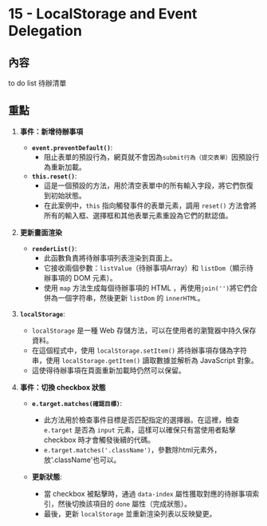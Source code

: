 # 15 - LocalStorage and Event Delegation

## 內容
to do list 待辦清單

## 重點

1. **事件：新增待辦事項**
   - **`event.preventDefault()`**:
     - 阻止表單的預設行為，網頁就不會因為`submit行為（提交表單）`因預設行為重新加載。
   - **`this.reset()`**:
     - 這是一個預設的方法，用於清空表單中的所有輸入字段，將它們恢復到初始狀態。
     - 在此案例中，`this` 指向觸發事件的表單元素，調用 `reset()` 方法會將所有的輸入框、選擇框和其他表單元素重設為它們的默認值。

2. **更新畫面渲染**
   - **`renderList()`**:
     - 此函數負責將待辦事項列表渲染到頁面上。
     - 它接收兩個參數：`listValue`（待辦事項Array）和 `listDom`（顯示待辦事項的 DOM 元素）。
     - 使用 `map` 方法生成每個待辦事項的 HTML ，再使用`join('')`將它們合併為一個字符串，然後更新 `listDom` 的 `innerHTML`。

3. **`localStorage`**:
   - `localStorage` 是一種 Web 存儲方法，可以在使用者的瀏覽器中持久保存資料。
   - 在這個程式中，使用 `localStorage.setItem()` 將待辦事項存儲為字符串，使用 `localStorage.getItem()` 讀取數據並解析為 JavaScript 對象。
   - 這使得待辦事項在頁面重新加載時仍然可以保留。

4. **事件：切換 checkbox 狀態**
   - **`e.target.matches(確認目標)`**:
     - 此方法用於檢查事件目標是否匹配指定的選擇器。在這裡，檢查 `e.target` 是否為 `input` 元素，這樣可以確保只有當使用者點擊 checkbox 時才會觸發後續的代碼。
     - `e.target.matches('.className')`，參數除html元素外，放'.className'也可以。
   
   - **更新狀態**:
     - 當 checkbox 被點擊時，通過 `data-index` 屬性獲取對應的待辦事項索引，然後切換該項目的 `done` 屬性（完成狀態）。
     - 最後，更新 `localStorage` 並重新渲染列表以反映變更。
